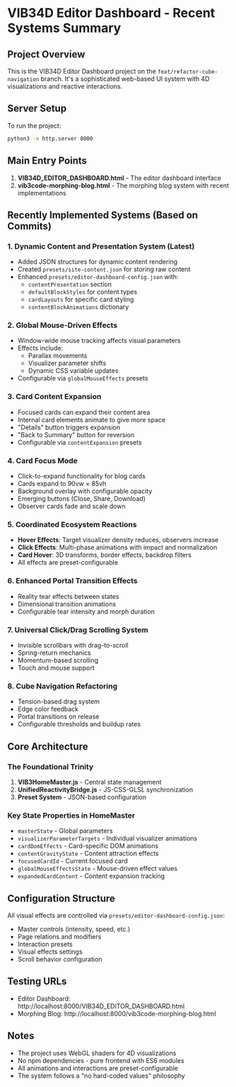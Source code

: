 # VIB34D Editor Dashboard - Recent Systems Summary

## Project Overview
This is the VIB34D Editor Dashboard project on the `feat/refactor-cube-navigation` branch. It's a sophisticated web-based UI system with 4D visualizations and reactive interactions.

## Server Setup
To run the project:
```bash
python3 -m http.server 8000
```

## Main Entry Points
1. **VIB34D_EDITOR_DASHBOARD.html** - The editor dashboard interface
2. **vib3code-morphing-blog.html** - The morphing blog system with recent implementations

## Recently Implemented Systems (Based on Commits)

### 1. **Dynamic Content and Presentation System** (Latest)
- Added JSON structures for dynamic content rendering
- Created `presets/site-content.json` for storing raw content
- Enhanced `presets/editor-dashboard-config.json` with:
  - `contentPresentation` section
  - `defaultBlockStyles` for content types
  - `cardLayouts` for specific card styling
  - `contentBlockAnimations` dictionary

### 2. **Global Mouse-Driven Effects**
- Window-wide mouse tracking affects visual parameters
- Effects include:
  - Parallax movements
  - Visualizer parameter shifts
  - Dynamic CSS variable updates
- Configurable via `globalMouseEffects` presets

### 3. **Card Content Expansion**
- Focused cards can expand their content area
- Internal card elements animate to give more space
- "Details" button triggers expansion
- "Back to Summary" button for reversion
- Configurable via `contentExpansion` presets

### 4. **Card Focus Mode**
- Click-to-expand functionality for blog cards
- Cards expand to 90vw × 85vh
- Background overlay with configurable opacity
- Emerging buttons (Close, Share, Download)
- Observer cards fade and scale down

### 5. **Coordinated Ecosystem Reactions**
- **Hover Effects**: Target visualizer density reduces, observers increase
- **Click Effects**: Multi-phase animations with impact and normalization
- **Card Hover**: 3D transforms, border effects, backdrop filters
- All effects are preset-configurable

### 6. **Enhanced Portal Transition Effects**
- Reality tear effects between states
- Dimensional transition animations
- Configurable tear intensity and morph duration

### 7. **Universal Click/Drag Scrolling System**
- Invisible scrollbars with drag-to-scroll
- Spring-return mechanics
- Momentum-based scrolling
- Touch and mouse support

### 8. **Cube Navigation Refactoring**
- Tension-based drag system
- Edge color feedback
- Portal transitions on release
- Configurable thresholds and buildup rates

## Core Architecture

### The Foundational Trinity
1. **VIB3HomeMaster.js** - Central state management
2. **UnifiedReactivityBridge.js** - JS-CSS-GLSL synchronization
3. **Preset System** - JSON-based configuration

### Key State Properties in HomeMaster
- `masterState` - Global parameters
- `visualizerParameterTargets` - Individual visualizer animations
- `cardDomEffects` - Card-specific DOM animations
- `contentGravityState` - Content attraction effects
- `focusedCardId` - Current focused card
- `globalMouseEffectsState` - Mouse-driven effect values
- `expandedCardContent` - Content expansion tracking

## Configuration Structure
All visual effects are controlled via `presets/editor-dashboard-config.json`:
- Master controls (intensity, speed, etc.)
- Page relations and modifiers
- Interaction presets
- Visual effects settings
- Scroll behavior configuration

## Testing URLs
- Editor Dashboard: http://localhost:8000/VIB34D_EDITOR_DASHBOARD.html
- Morphing Blog: http://localhost:8000/vib3code-morphing-blog.html

## Notes
- The project uses WebGL shaders for 4D visualizations
- No npm dependencies - pure frontend with ES6 modules
- All animations and interactions are preset-configurable
- The system follows a "no hard-coded values" philosophy